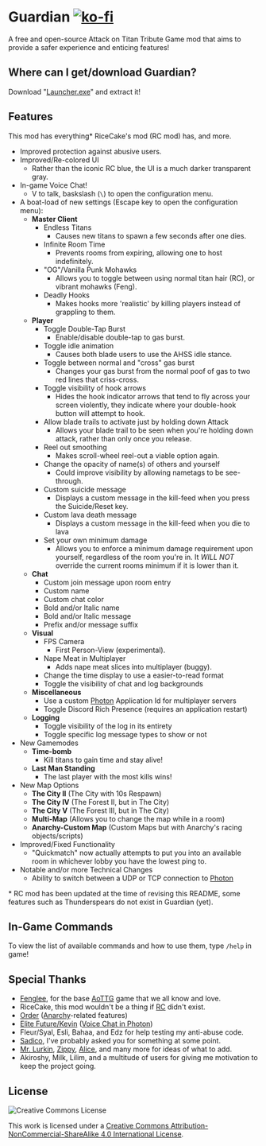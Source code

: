 # Guardian [![ko-fi](https://ko-fi.com/img/githubbutton_sm.svg)](https://ko-fi.com/T6T33LM92)
A free and open-source Attack on Titan Tribute Game mod that aims to provide a safer experience and enticing features!

## Where can I get/download Guardian?
Download "[Launcher.exe](https://alerithe.github.io/guardian/Launcher.exe)" and extract it!

## Features
This mod has everything\* RiceCake's mod (RC mod) has, and more.

- Improved protection against abusive users.
- Improved/Re-colored UI
    - Rather than the iconic RC blue, the UI is a much darker transparent gray.
- In-game Voice Chat! 
    - V to talk, baskslash (`\`) to open the configuration menu.
- A boat-load of new settings (Escape key to open the configuration menu):
    - **Master Client**
        - Endless Titans
            - Causes new titans to spawn a few seconds after one dies.
        - Infinite Room Time
            - Prevents rooms from expiring, allowing one to host indefinitely.
        - "OG"/Vanilla Punk Mohawks
            - Allows you to toggle between using normal titan hair (RC), or vibrant mohawks (Feng).
        - Deadly  Hooks
            - Makes hooks more 'realistic' by killing players instead of grappling to them.
    - **Player**
        - Toggle Double-Tap Burst
            - Enable/disable double-tap to gas burst.
        - Toggle idle animation
            - Causes both blade users to use the AHSS idle stance.
        - Toggle between normal and "cross" gas burst
            - Changes your gas burst from the normal poof of gas to two red lines that criss-cross.
        - Toggle visibility of hook arrows
            - Hides the hook indicator arrows that tend to fly across your screen violently, they indicate where your double-hook button will attempt to hook.
        - Allow blade trails to activate just by holding down Attack
            - Allows your blade trail to be seen when you're holding down attack, rather than only once you release.
        - Reel out smoothing
            - Makes scroll-wheel reel-out a viable option again.
        - Change the opacity of name(s) of others and yourself
            - Could improve visibility by allowing  nametags to be see-through.
        - Custom suicide message
            - Displays a custom message in the kill-feed when you press the Suicide/Reset key.
        - Custom lava death message
            - Displays a custom message in the kill-feed when you die to lava
        - Set your own minimum damage
            - Allows you to enforce a minimum damage requirement upon yourself, regardless of the room you're in. It *WILL NOT* override the current rooms minimum if it is lower than it.
    - **Chat**
        - Custom join message upon room entry
        - Custom name
        - Custom chat color
        - Bold and/or Italic name
        - Bold and/or Italic message
        - Prefix and/or message suffix
    - **Visual**
        - FPS Camera
            - First Person-View (experimental).
        - Nape Meat in Multiplayer
            - Adds nape meat slices into multiplayer (buggy).
        - Change the time display to use a easier-to-read format
        - Toggle the visibility of chat and log backgrounds
    - **Miscellaneous**
        - Use a custom [Photon](https://photonengine.com/) Application Id for multiplayer servers
        - Toggle Discord Rich Presence (requires an application restart)
    - **Logging**
        - Toggle visibility of the log in its entirety
        - Toggle specific log message types to show or not
- New Gamemodes
    - **Time-bomb**
        - Kill titans to gain time and stay alive!
    - **Last Man Standing**
        - The last player with the most kills wins!
- New Map Options
    - **The City II** (The City with 10s Respawn)
    - **The City IV** (The Forest II, but in The City)
    - **The City V** (The Forest III, but in The City)
    - **Multi-Map** (Allows you to change the map while in a room)
    - **Anarchy-Custom Map** (Custom Maps but with Anarchy's racing objects/scripts)
- Improved/Fixed Functionality
    - "Quickmatch" now actually attempts to put you into an available room in whichever lobby you have the lowest ping to.
- Notable and/or more Technical Changes
    - Ability to switch between a UDP or TCP connection to [Photon](https://photonengine.com/)

\* RC mod has been updated at the time of revising this README, some features such as Thunderspears do not exist in Guardian (yet).

## In-Game Commands
To view the list of available commands and how to use them, type `/help` in game!

## Special Thanks
- [Fenglee](http://fenglee.com/), for the base [AoTTG](http://fenglee.com/game/aog/) game that we all know and love.
- RiceCake, this mod wouldn't be a thing if [RC](https://aotrc.weebly.com/) didn't exist.
- [Order](https://github.com/aelariane/) ([Anarchy](https://github.com/aelariane/Anarchy)-related features)
- [Elite Future/Kevin](https://github.com/kkim6109/) ([Voice Chat in Photon](https://github.com/kkim6109/Mic-Integration-Old-Photon-))
- Fleur/Syal, Esli, Bahaa, and Edz for help testing my anti-abuse code.
- [Sadico](https://github.com/Mi-Sad/), I've probably asked you for something at some point.
- [Mr. Lurkin](https://github.com/MrLurkin/), [Zippy](https://github.com/ZippyStew45), [Alice](https://github.com/ExiMichi/), and many more for ideas of what to add.
- Akiroshy, Milk, Lilim, and a multitude of users for giving me motivation to keep the project going.

## License
![Creative Commons License](https://i.creativecommons.org/l/by-nc-sa/4.0/88x31.png)

This work is licensed under a [Creative Commons Attribution-NonCommercial-ShareAlike 4.0 International License](http://creativecommons.org/licenses/by-nc-sa/4.0/).